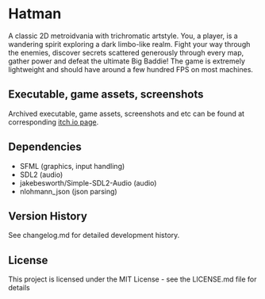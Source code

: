 # Hatman

A classic 2D metroidvania with trichromatic artstyle.  You, a player, is a wandering spirit exploring a dark limbo-like realm. Fight your way through the enemies, discover secrets scattered generously through every map, gather power and defeat the ultimate Big Baddie! The game is extremely lightweight and should have around a few hundred FPS on most machines.

## Executable, game assets, screenshots

Archived executable, game assets, screenshots and etc can be found at corresponding [itch.io page][itch_io_link].

[itch_io_link]: https://hatmangame.itch.io/hatman-adventure

## Dependencies

* SFML (graphics, input handling)
* SDL2 (audio)
* jakebesworth/Simple-SDL2-Audio (audio)
* nlohmann_json (json parsing)

## Version History

See changelog.md for detailed development history.

## License

This project is licensed under the MIT License - see the LICENSE.md file for details
